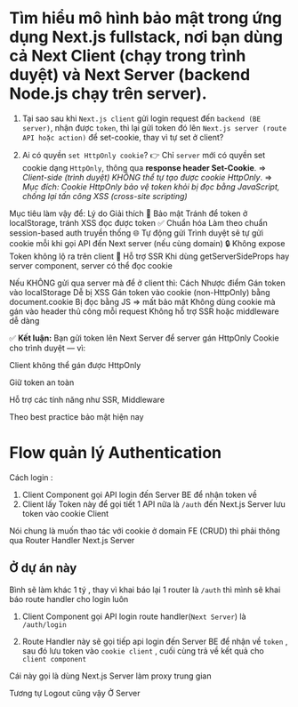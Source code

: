 # Tìm hiểu mô hình bảo mật trong ứng dụng Next.js fullstack, nơi bạn dùng cả Next Client (chạy trong trình duyệt) và Next Server (backend Node.js chạy trên server).

1. Tại sao sau khi `Next.js client` gửi login request đến `backend (BE server)`, nhận được `token`, thì lại gửi token đó lên `Next.js server (route API hoặc action)` để set-cookie, thay vì tự set ở client?

1. Ai có quyền `set HttpOnly cookie`?
   👉 Chỉ `server` mới có quyền set cookie dạng `HttpOnly`, thông qua **response header Set-Cookie**.
   => _Client-side (trình duyệt) KHÔNG thể tự tạo được cookie HttpOnly_.
   => _Mục đích: Cookie HttpOnly bảo vệ token khỏi bị đọc bằng JavaScript, chống lại tấn công XSS (cross-site scripting)_

Mục tiêu làm vậy để:
Lý do Giải thích
🔐 Bảo mật Tránh để token ở localStorage, tránh XSS đọc được token
✅ Chuẩn hóa Làm theo chuẩn session-based auth truyền thống
🌐 Tự động gửi Trình duyệt sẽ tự gửi cookie mỗi khi gọi API đến Next server (nếu cùng domain)
🔒 Không expose Token không lộ ra trên client
🧩 Hỗ trợ SSR Khi dùng getServerSideProps hay server component, server có thể đọc cookie

Nếu KHÔNG gửi qua server mà để ở client thì:
Cách Nhược điểm
Gán token vào localStorage Dễ bị XSS
Gán token vào cookie (non-HttpOnly) bằng document.cookie Bị đọc bằng JS => mất bảo mật
Không dùng cookie mà gán vào header thủ công mỗi request Không hỗ trợ SSR hoặc middleware dễ dàng

✅ **Kết luận:**
Bạn gửi token lên Next Server để server gán HttpOnly Cookie cho trình duyệt — vì:

Client không thể gán được HttpOnly

Giữ token an toàn

Hỗ trợ các tính năng như SSR, Middleware

Theo best practice bảo mật hiện nay

# Flow quản lý Authentication

Cách login :

1. Client Component gọi API login đến Server BE để nhận token về
2. Client lấy Token này để gọi tiết 1 API nữa là `/auth` đến Next.js Server lưu token vào cookie Client

Nói chung là muốn thao tác với cookie ở domain FE (CRUD) thì phải thông qua Router Handler Next.js Server

## Ở dự án này

Bình sẽ làm khác 1 tý , thay vì khai báo lại 1 router là `/auth` thì mình sẽ khai báo route handler cho login luôn

1. Client Component gọi API login route handler(`Next Server`) là `/auth/login`

2. Route Handler này sẽ gọi tiếp api login đến Server BE để nhận về `token` , sau đó lưu token vào `cookie client` , cuối cùng trả về kết quả cho `client component`

Cái này gọi là dùng Next.js Server làm proxy trung gian

Tương tự Logout cũng vậy
Ở Server
